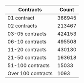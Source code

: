 | Contracts          | Count   |
|--------------------|---------|
| 01 contract | 366945 |
| 02 contracts | 213467 |
| 03-05 contracts | 424153 |
| 06-10 contracts | 495508 |
| 11-20 contracts | 430130 |
| 21-50 contracts | 163618 |
| 51-100 contracts | 15033 |
| Over 100 contracts | 1093 |
